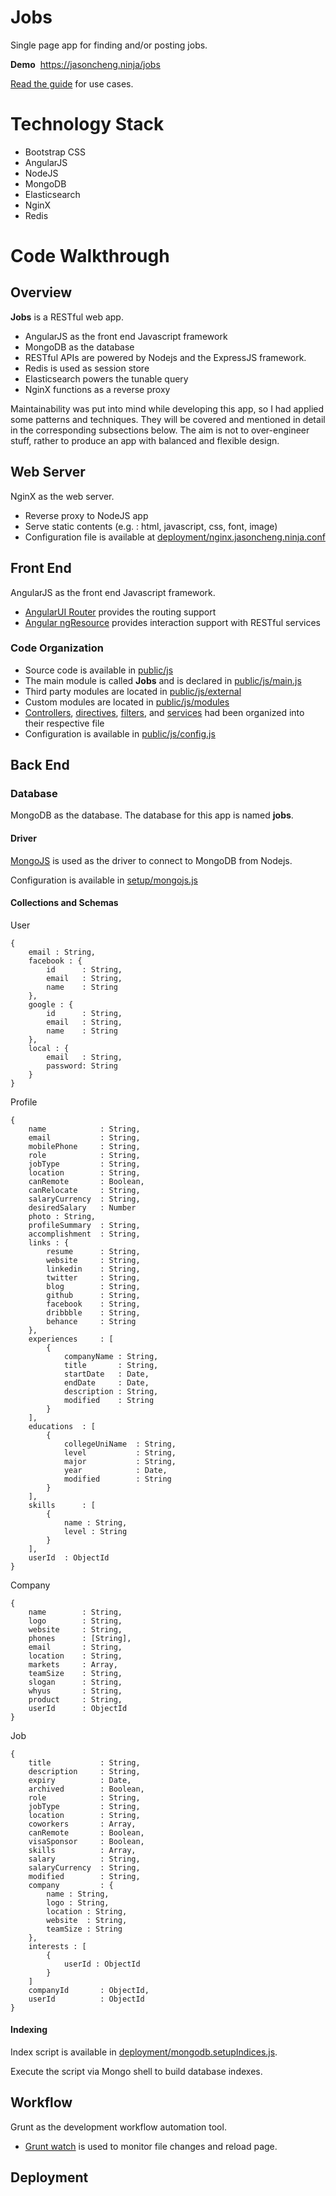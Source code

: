 # Jobs

Single page app for finding and/or posting jobs.

**Demo**
&nbsp;<a href="https://jasoncheng.ninja/jobs" target="_blank">https://jasoncheng.ninja/jobs</a>

<a href="https://www.jasoncheng.ninja/jobs/#/guide" target="_blank">Read the guide</a> for use cases.




# Technology Stack
* Bootstrap CSS
* AngularJS
* NodeJS
* MongoDB
* Elasticsearch
* NginX
* Redis

# Code Walkthrough

## Overview
**Jobs** is a RESTful web app.
* AngularJS as the front end Javascript framework
* MongoDB as the database
* RESTful APIs are powered by Nodejs and the ExpressJS framework.
* Redis is used as session store
* Elasticsearch powers the tunable query
* NginX functions as a reverse proxy

Maintainability was put into mind while developing this app, so I had applied some patterns and techniques. They will be covered and mentioned in detail in the corresponding subsections below. The aim is not to over-engineer stuff, rather to produce an app with balanced and flexible design.

## Web Server
NginX as the web server.
* Reverse proxy to NodeJS app
* Serve static contents (e.g. : html, javascript, css, font, image)
* Configuration file is available at [deployment/nginx.jasoncheng.ninja.conf](deployment/nginx.jasoncheng.ninja.conf)

## Front End
AngularJS as the front end Javascript framework.
* [AngularUI Router](https://github.com/angular-ui/ui-router) provides the routing support
* [Angular ngResource](https://docs.angularjs.org/api/ngResource/service/$resource) provides interaction support with RESTful services
### Code Organization
* Source code is available in [public/js](public/js)
 * The main module is called **Jobs** and is declared in [public/js/main.js](public/js/main.js)
 * Third party modules are located in [public/js/external](public/js/external)
 * Custom modules are located in [public/js/modules](public/js/modules)
 * [Controllers](public/js/controllers.js), [directives](public/js/directives.js), [filters](public/js/filters.js), and [services](public/js/services.js) had been organized into their respective file
 * Configuration is available in [public/js/config.js](public/js/config.js)

## Back End

### Database
MongoDB as the database. The database for this app is named **jobs**.

#### Driver
[MongoJS](https://www.npmjs.com/package/mongojs) is used as the driver to connect to MongoDB from Nodejs.

Configuration is available in [setup/mongojs.js](setup/mongojs.js)

#### Collections and Schemas

User
```
{
	email : String,
	facebook : {
		id 		: String,
		email 	: String,
		name 	: String
	},
	google : {
		id		: String,
		email   : String,
		name    : String
	},
	local : {
		email	: String,
		password: String
	}
}
```
Profile
```
{
	name			: String,
	email			: String,
	mobilePhone 	: String,
	role 			: String,
	jobType			: String,
	location 		: String,
	canRemote 		: Boolean,
	canRelocate 	: String,
	salaryCurrency 	: String,
	desiredSalary   : Number
	photo : String,
	profileSummary  : String,
	accomplishment  : String,
	links : {
		resume 		: String,
		website 	: String,
		linkedin 	: String,
		twitter 	: String,
		blog 		: String,
		github 		: String,
		facebook 	: String,
		dribbble 	: String,
		behance 	: String
	},
	experiences 	: [
		{
			companyName : String,
			title       : String,
			startDate   : Date,
			endDate     : Date,
			description : String,
			modified    : String
		}
	],
	educations 	: [
		{
			collegeUniName 	: String,
			level		   	: String,
			major		 	: String,
			year			: Date,
			modified		: String
		}
	],
	skills 		: [
		{
			name : String,
			level : String
		}
	],
	userId 	: ObjectId
}
```
Company
```
{
	name 		: String,
	logo 		: String,
	website 	: String,
	phones		: [String],
	email		: String,
	location 	: String,
	markets 	: Array,
	teamSize 	: String,
	slogan		: String,
	whyus		: String,
	product 	: String,
	userId      : ObjectId
}
```
Job
```
{
	title 			: String,
	description 	: String,
	expiry			: Date,
	archived		: Boolean,
	role 			: String,
	jobType			: String,
	location 		: String,
	coworkers 		: Array,
	canRemote		: Boolean,
	visaSponsor 	: Boolean,
	skills 			: Array,
	salary 			: String,
	salaryCurrency 	: String,
	modified		: String,
	company         : {
		name : String,
		logo : String,
		location : String,
		website  : String,
		teamSize : String
	},
	interests : [
		{
			userId : ObjectId
		}
	]
	companyId   	: ObjectId,
	userId			: ObjectId
}
```
#### Indexing
Index script is available in [deployment/mongodb.setupIndices.js](deployment/mongodb.setupIndices.js).

Execute the script via Mongo shell to build database indexes.

## Workflow
Grunt as the development workflow automation tool.
* [Grunt watch](https://github.com/gruntjs/grunt-contrib-watch) is used to monitor file changes and reload page.

## Deployment
